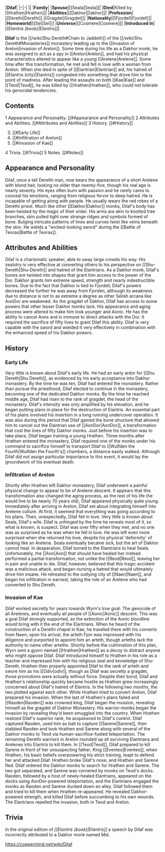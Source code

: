 |**Dilaf**|
|-|-|
||
|**Family**|
|**Spouse**|[[Seala\|Seala]]|
|**Died**|Killed by [[Hrathen\|Hrathen]]|
|**Abilities**|[[Dakhor\|Dakhor]]|
|**Profession**|[[Derethi\|Derethi]] [[Gragdet\|Gragdet]]|
|**Nationality**|[[Fjordell\|Fjordell]]|
|**Homeworld**|[[Sel\|Sel]]|
|**Universe**|[[Cosmere\|Cosmere]]|
|**Introduced In**|*[[Elantris (book)\|Elantris]]*|

**Dilaf** is the [[/wiki/Shu Dereth#Chain to Jaddeth]] of the [[/wiki/Shu Dereth#Monasteries]] monastery leading up to the [[Invasion of Arelon\|invasion of Arelon]].
Some time during his life as a Dakhor monk, he was assigned to act as a spy in [[Arelon\|Arelon]], and had his physical characteristics altered to appear like a young [[Arelene\|Arelene]]. Some time after this transformation, he met and fell in love with a woman from Arelon. When she died in spite of [[Elantrian\|Elantrian]] aid, his hatred of [[Elantris (city)\|Elantris]] congealed into something that drove him to the point of madness. After leading the assaults on both [[Kae\|Kae]] and [[Teod\|Teod]], he was killed by [[Hrathen\|Hrathen]], who could not tolerate his genocidal tendencies.

## Contents

1 Appearance and Personality. [[#Appearance and Personality]] 
2 Attributes and Abilities. [[#Attributes and Abilities]] 
3 History. [[#History]] 

3. [[#Early Life]] 
3. [[#Infiltration of Arelon]] 
3. [[#Invasion of Kae]] 


4 Trivia. [[#Trivia]] 
5 Notes. [[#Notes]] 


## Appearance and Personality
Dilaf, once a tall Derethi man, now bears the appearance of a short Arelene with blond hair, looking no older than twenty-five, though his real age is nearly seventy. His eyes often burn with passion and he rarely cares to conceal his emotions, ranging from religious fervor to deep hatred. He is incapable of getting along with people. He usually wears the red robes of a Derethi priest.
Much like other [[Dakhor\|Dakhor]] monks, Dilaf's body has been twisted by the magic of their order. His arms are akin to knotted tree branches, skin pulled tight over strange ridges and symbols formed of bone. Bulging intricate patterns of lines and curves twist like veins beneath the skin.
He wields a "wicked-looking sword" during the [[Battle of Teoras\|Battle of Teoras]].

## Attributes and Abilities
Dilaf is a charismatic speaker, able to sway large crowds his way. His zealotry is very effective at converting others to his perspective on [[Shu-Dereth\|Shu-Dereth]] and hatred of the Elantrians.
As a Dakhor monk, Dilaf's bones are twisted into shapes that grant him access to the power of the Dor. Dakhor grants him extreme speed, strength and nearly indestructible bones. Due to the fact that Dakhor is tied to Fjordell, Dilaf's powers decreased the further he was away from Fjorden, although its weakness due to distance is not to as extreme a degree as other Selish arcana like AonDor are weakened. As the gragdet of Dakhor, Dilaf has access to some powers that other lesser Dakhor monks lack. His appearance and aging process were altered to make him look younger and Aonic. He has the ability to cancel Aons and is immune to direct attacks with the Dor. It required the sacrifice of fifty lives to grant Dilaf this ability.
Dilaf is very capable with the sword and wielded it very effectively in combination with the enhanced speed of his Dakhor powers.

## History
### Early Life
Very little is known about Dilaf's early life. He had an early ardor for [[Shu Dereth\|Shu Dereth]], as evidenced by his early acceptance into Dakhor monastery. By the time he was ten, Dilaf had entered the monastery. Rather than pursue the priesthood, Dilaf elected to continue in the monastery, becoming one of the dedicated Dakhor monks.
By the time he reached middle age, Dilaf had risen to the rank of gragdet, the head of the monastery. Dilaf's intensity was only amplified by his elevation, and he began putting plans in place for the destruction of Elantris. An essential part of his plans involved his insertion in a long running undercover operation. It was also during this period that Dilaf gained the bone structure that allowed him to cancel out the Elantrian use of [[AonDor\|AonDor]], a transformation that cost the lives of fifty Dakhor monks.
Just before his insertion was to take place, Dilaf began training a young Hrathen. Three months after Hrathen entered the monastery, Dilaf required one of the monks under his command to sacrifice himself to transport Dilaf to [[Wulfden the Fourth\|Wulfden the Fourth's]] chambers, a distance easily walked. Although Dilaf did not assign particular importance to this event, it would lay the groundwork of his eventual death.

### Infiltration of Arelon
Shortly after Hrathen left Dakhor monastery, Dilaf underwent a painful physical change to appear to be of Arelene descent. It appears that this transformation also changed the aging process, as the rest of his life (he would live to be nearly 70 years old), Dilaf appeared physically quite young. Immediately after arriving in Arelon, Dilaf set about integrating himself into Arelene culture. At first, it seemed that everything was going according to his plans. Then, unexpectedly, Dilaf fell in love.
Very little is known about Seala, Dilaf's wife. Dilaf is unhinged by the time he reveals most of it, so what is known, is suspect. Dilaf was over fifty when they met, and no one was as surprised as he was when he fell in love. He was left even more surprised when she returned his love, despite his physical 'deformity' of looking like an Arelene.
Seala eventually became sick, but the art of Dakhor cannot heal. In desperation, Dilaf turned to the Elantrians to heal Seala. Unfortunately, the [[Aon\|Aon]] that should have healed her instead performed a partial transformation, not unlike the [[Reod\|Reod]], leaving her in pain and unable to die. Dilaf, however, believed that this tragic accident was a malicious attack, and began nursing a hatred that would ultimately drive him insane. He retreated to the outlying city of [[Naen\|Naen]], and began his infiltration in earnest, taking the role of an Arelene who had converted to Shu Dereth.

### Invasion of Kae
Dilaf worked secretly for years towards Wyrn's true goal: The genocide of all Arelenes, and eventually all people of [[Aonic\|Aonic]] descent. This was a goal Dilaf strongly supported, as the extinction of the Aonic bloodline would bring with it the end of the Elantrians. When he heard of the construction of a Derethi chapel in Kae, he traveled there with his converts from Naen; upon his arrival, the arteth Fjon was impressed with his diligence and purported to appoint him an arteth, though arteths lack the authority to name other arteths.
Shortly before the culmination of this plan, Wyrn sent a gyorn named [[Hrathen\|Hrathen]] as a decoy to distract anyone who might oppose Dilaf. Dilaf introduced himself to Hrathen in his role as a teacher and impressed him with his religious zeal and knowledge of Shu-Dereth. Hrathen then properly appointed Dilaf to the rank of arteth and swore him as his [[Odiv\|odiv]], though as Dilaf was secretly a gragdet, those promotions were actually without force. Despite their bond, Dilaf and Hrathen's relationship quickly became hostile as Hrathen grew increasingly concerned about Dilaf's hatred of Elantris. In the following two months, the two plotted against each other. While Hrathen tried to convert Arelon, Dilaf prepared his invasion. When the last of Hrathen's plans failed and [[Raoden\|Raoden]] was crowned king, Dilaf began the invasion, revealing himself as the gragdet of Dakhor Monastery. His warrior-monks began the invasion by revealing they'd been smuggled into the country. When Hrathen realized Dilaf's superior rank, he acquiesced to Dilaf's control.
Dilaf captured Raoden, used him as bait to capture [[Sarene\|Sarene]], then stabbed Raoden and took Hrathen and Sarene along with several of the Dakhor monks to Teod via human-sacrifice-fueled teleportation. The remaining Derethi warriors in Arelon rounded up all surviving Elantrians and Arelenes into Elantris to kill them. In [[Teod\|Teod]], Dilaf prepared to kill Sarene in front of her unsuspecting father, King [[Eventeo\|Eventeo]], when Hrathen, his basic beliefs overpowering his strict training, leapt to defend her and attacked Dilaf. Hrathen broke Dilaf's nose, and Hrathen and Sarene fled. Dilaf ordered the Dakhor monks to search for Hrathen and Sarene. The two got separated, and Sarene was cornered by monks on Teod's docks.
Raoden, followed by a host of newly-healed Elantrians, appeared on the docks using AonDor-powered teleportation, and the Elantrians engaged the monks as Raoden and Sarene ducked down an alley. Dilaf followed them and tried to kill them when Hrathen re-appeared. He revealed Dakhor-powered strength, and killed Dilaf before succumbing to his own wounds.
The Elantrians repelled the invasion, both in Teod and Arelon.

## Trivia
In the original edition of *[[Elantris (book)\|Elantris]]* a speech by Dilaf was incorrectly attributed to a Dakhor monk named Mal.


https://coppermind.net/wiki/Dilaf